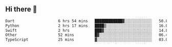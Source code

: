 ## Hi there 👋

<!--
**whirlun/whirlun** is a ✨ _special_ ✨ repository because its `README.md` (this file) appears on your GitHub profile.

Here are some ideas to get you started:

- 🔭 I’m currently working on ...
- 🌱 I’m currently learning ...
- 👯 I’m looking to collaborate on ...
- 🤔 I’m looking for help with ...
- 💬 Ask me about ...
- 📫 How to reach me: ...
- 😄 Pronouns: ...
- ⚡ Fun fact: ...
-->
<!--START_SECTION:waka-->

```txt
Dart                   6 hrs 54 mins   ████████████▓░░░░░░░░░░░░   50.87 %
Python                 2 hrs 17 mins   ████▒░░░░░░░░░░░░░░░░░░░░   16.87 %
Swift                  2 hrs           ███▓░░░░░░░░░░░░░░░░░░░░░   14.82 %
Other                  52 mins         █▓░░░░░░░░░░░░░░░░░░░░░░░   06.40 %
TypeScript             25 mins         ▓░░░░░░░░░░░░░░░░░░░░░░░░   03.09 %
```

<!--END_SECTION:waka-->
